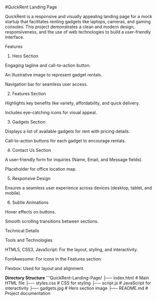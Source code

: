 
#QuickRent Landing Page

QuickRent is a responsive and visually appealing landing page for a mock startup that facilitates renting gadgets like laptops, cameras, and gaming consoles. This project demonstrates a clean and modern design, responsiveness, and the use of web technologies to build a user-friendly interface.

Features

1. Hero Section

Engaging tagline and call-to-action button.

An illustrative image to represent gadget rentals.

Navigation bar for seamless user access.

2. Features Section

Highlights key benefits like variety, affordability, and quick delivery.

Includes eye-catching icons for visual appeal.

3. Gadgets Section

Displays a list of available gadgets for rent with pricing details.

Call-to-action buttons for each gadget to encourage rentals.

4. Contact Us Section

A user-friendly form for inquiries (Name, Email, and Message fields).

Placeholder for office location map.

5. Responsive Design

Ensures a seamless user experience across devices (desktop, tablet, and mobile).

6. Subtle Animations

Hover effects on buttons.

Smooth scrolling transitions between sections.

Technical Details

Tools and Technologies

HTML5, CSS3, JavaScript: For the layout, styling, and interactivity.

FontAwesome: For icons in the Features section.

Flexbox: Used for layout and alignment.

**Directory Structure**
'''QuickRent-Landing-Page/
├── index.html          # Main HTML file
├── styles.css          # CSS for styling
├── script.js           # JavaScript for interactivity
├── gadgets.jpg         # Hero section image
├── README.md           # Project documentation
